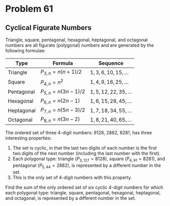 # Problem 61
## Cyclical Figurate Numbers

Triangle, square, pentagonal, hexagonal, heptagonal, and octagonal numbers are all figurate (polygonal) numbers and are generated by the following formulae:

| Type       | Formula          | Sequence              |
|------------|------------------|-----------------------|
| Triangle   | $P_{3,n}=n(n+1)/2$   | $1, 3, 6, 10, 15, \dots$ |
| Square     | $P_{4,n}=n^2$        | $1, 4, 9, 16, 25, \dots$ |
| Pentagonal | $P_{5,n}=n(3n-1)/2$  | $1, 5, 12, 22, 35, \dots$ |
| Hexagonal  | $P_{6,n}=n(2n-1)$    | $1, 6, 15, 28, 45, \dots$ |
| Heptagonal | $P_{7,n}=n(5n-3)/2$  | $1, 7, 18, 34, 55, \dots$ |
| Octagonal  | $P_{8,n}=n(3n-2)$    | $1, 8, 21, 40, 65, \dots$ |

The ordered set of three 4-digit numbers: 8128, 2882, 8281, has three interesting properties:

1. The set is cyclic, in that the last two digits of each number is the first two digits of the next number (including the last number with the first).
2. Each polygonal type: triangle ($P_{3,127}=8128$), square ($P_{4,91}=8281$), and pentagonal ($P_{5,44}=2882$), is represented by a different number in the set.
3. This is the only set of 4-digit numbers with this property.

Find the sum of the only ordered set of six cyclic 4-digit numbers for which each polygonal type: triangle, square, pentagonal, hexagonal, heptagonal, and octagonal, is represented by a different number in the set.
